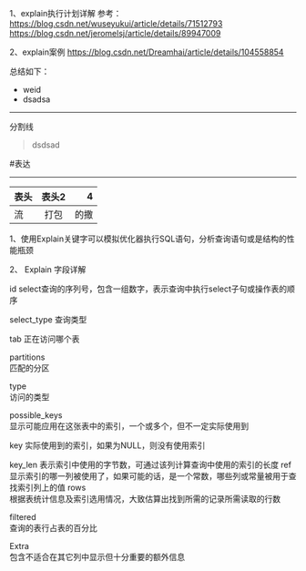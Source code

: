 1、explain执行计划详解
参考：
https://blog.csdn.net/wuseyukui/article/details/71512793  
https://blog.csdn.net/jeromelsj/article/details/89947009

2、explain案例
https://blog.csdn.net/Dreamhai/article/details/104558854

总结如下：  

- weid  
- dsadsa

---
分割线  

>dsdsad
> 

#表达

--- 

表头|表头2|4    
--|:--:|--:
流|打包|的撒


1、使用Explain关键字可以模拟优化器执行SQL语句，分析查询语句或是结构的性能瓶颈

2、 Explain 字段详解

id
    select查询的序列号，包含一组数字，表示查询中执行select子句或操作表的顺序
	
select_type	
    查询类型
    
tab	
    正在访问哪个表
     
partitions	
    匹配的分区
     
type	
    访问的类型
     
possible_keys	
    显示可能应用在这张表中的索引，一个或多个，但不一定实际使用到
     
key	
    实际使用到的索引，如果为NULL，则没有使用索引

key_len	
    表示索引中使用的字节数，可通过该列计算查询中使用的索引的长度
ref	
    显示索引的哪一列被使用了，如果可能的话，是一个常数，哪些列或常量被用于查找索引列上的值
rows	
    根据表统计信息及索引选用情况，大致估算出找到所需的记录所需读取的行数
    
filtered	
    查询的表行占表的百分比
    
Extra	
    包含不适合在其它列中显示但十分重要的额外信息
    
    
    





